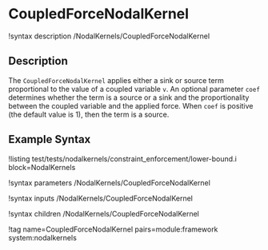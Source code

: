 # CoupledForceNodalKernel

!syntax description /NodalKernels/CoupledForceNodalKernel

## Description

The `CoupledForceNodalKernel` applies either a sink or source term
proportional to the value of a coupled variable `v`. An optional parameter
`coef` determines whether the term is a source or a sink and the proportionality
between the coupled variable and the applied force. When `coef` is positive
(the default value is 1), then the term is a source.

## Example Syntax

!listing test/tests/nodalkernels/constraint_enforcement/lower-bound.i block=NodalKernels

!syntax parameters /NodalKernels/CoupledForceNodalKernel

!syntax inputs /NodalKernels/CoupledForceNodalKernel

!syntax children /NodalKernels/CoupledForceNodalKernel

!tag name=CoupledForceNodalKernel pairs=module:framework system:nodalkernels
